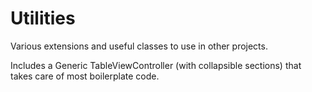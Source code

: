 # Utilities

Various extensions and useful classes to use in other projects.

Includes a Generic TableViewController (with collapsible sections) that takes care of most boilerplate code.
